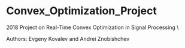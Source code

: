 # Convex_Optimization_Project
2018 Project on Real-Time Convex Optimization in Signal Processing \\

Authors: Evgeny Kovalev and Andrei Znobishchev
